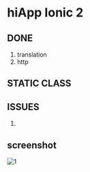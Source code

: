 # hiApp Ionic 2

## DONE
1. translation
2. http


## STATIC CLASS

## ISSUES

1.


## screenshot

![1](https://github.com/Jackey-Sparrow/hiApp-ionic2/tree/master/screenshot/IMG_1964.PNG)

